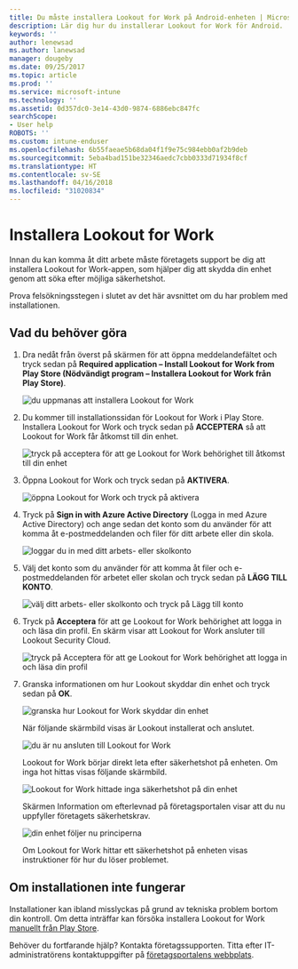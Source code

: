```yaml
---
title: Du måste installera Lookout for Work på Android-enheten | Microsoft Docs
description: Lär dig hur du installerar Lookout for Work för Android.
keywords: ''
author: lenewsad
ms.author: lanewsad
manager: dougeby
ms.date: 09/25/2017
ms.topic: article
ms.prod: ''
ms.service: microsoft-intune
ms.technology: ''
ms.assetid: 0d357dc0-3e14-43d0-9874-6886ebc847fc
searchScope:
- User help
ROBOTS: ''
ms.custom: intune-enduser
ms.openlocfilehash: 6b55faeae5b68da04f1f9e75c984ebb0af2b9deb
ms.sourcegitcommit: 5eba4bad151be32346aedc7cbb0333d71934f8cf
ms.translationtype: HT
ms.contentlocale: sv-SE
ms.lasthandoff: 04/16/2018
ms.locfileid: "31020834"
---
```

# <a name="install-lookout-for-work"></a>Installera Lookout for Work

Innan du kan komma åt ditt arbete måste företagets support be dig att installera Lookout for Work-appen, som hjälper dig att skydda din enhet genom att söka efter möjliga säkerhetshot.

Prova felsökningsstegen i slutet av det här avsnittet om du har problem med installationen.

## <a name="what-you-need-to-do"></a>Vad du behöver göra

1. Dra nedåt från överst på skärmen för att öppna meddelandefältet och tryck sedan på **Required application – Install Lookout for Work from Play Store (Nödvändigt program – Installera Lookout for Work från Play Store)**.

   ![du uppmanas att installera Lookout for Work](./media/lookout-required-app-install-android.png)

2. Du kommer till installationssidan för Lookout for Work i Play Store. Installera Lookout for Work och tryck sedan på **ACCEPTERA** så att Lookout for Work får åtkomst till din enhet.

   ![tryck på acceptera för att ge Lookout for Work behörighet till åtkomst till din enhet](./media/lookout-accept-store-permissions-android.png)

3. Öppna Lookout for Work och tryck sedan på **AKTIVERA**.

   ![öppna Lookout for Work och tryck på aktivera](./media/lookout-activate-button-android.png)

4. Tryck på **Sign in with Azure Active Directory** (Logga in med Azure Active Directory) och ange sedan det konto som du använder för att komma åt e-postmeddelanden och filer för ditt arbete eller din skola.

   ![loggar du in med ditt arbets- eller skolkonto](./media/lookout-sign-in-azure-android.png)

5. Välj det konto som du använder för att komma åt filer och e-postmeddelanden för arbetet eller skolan och tryck sedan på **LÄGG TILL KONTO**.

   ![välj ditt arbets- eller skolkonto och tryck på Lägg till konto](./media/lookout-pick-account-android.png)

6. Tryck på **Acceptera** för att ge Lookout for Work behörighet att logga in och läsa din profil. En skärm visar att Lookout for Work ansluter till Lookout Security Cloud.

   ![tryck på Acceptera för att ge Lookout for Work behörighet att logga in och läsa din profil](./media/lookout-needs-permission-to-view-profile-android.png)

7. Granska informationen om hur Lookout skyddar din enhet och tryck sedan på **OK**.

   ![granska hur Lookout for Work skyddar din enhet](./media/lookout-how-it-protects-your-device-android.png)

   När följande skärmbild visas är Lookout installerat och anslutet.

   ![du är nu ansluten till Lookout for Work](./media/lookout-you-are-now-connected-android.png)

   Lookout for Work börjar direkt leta efter säkerhetshot på enheten. Om inga hot hittas visas följande skärmbild.

   ![Lookout for Work hittade inga säkerhetshot på din enhet](./media/lookout-scan-no-threats-found-android.png)

   Skärmen Information om efterlevnad på företagsportalen visar att du nu uppfyller företagets säkerhetskrav.

    ![din enhet följer nu principerna](./media/mtd-device-now-compliant-android.png)

   Om Lookout for Work hittar ett säkerhetshot på enheten visas instruktioner för hur du löser problemet.

## <a name="if-the-installation-doesnt-work"></a>Om installationen inte fungerar

Installationer kan ibland misslyckas på grund av tekniska problem bortom din kontroll. Om detta inträffar kan försöka installera Lookout for Work [manuellt från Play Store](https://play.google.com/store/apps/details?id=com.lookout.enterprise).


Behöver du fortfarande hjälp? Kontakta företagssupporten. Titta efter IT-administratörens kontaktuppgifter på [företagsportalens webbplats](https://portal.manage.microsoft.com#HelpDeskDialog).

